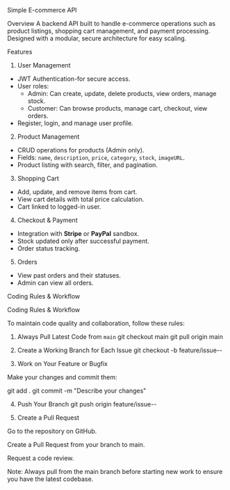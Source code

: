  Simple E-commerce API

 Overview
A backend API built to handle e-commerce operations such as product listings, shopping cart management, and payment processing. Designed with a modular, secure architecture for easy scaling.
 
 Features
1. User Management
- JWT Authentication-for secure access.
- User roles:
  - Admin: Can create, update, delete products, view orders, manage stock.
  - Customer: Can browse products, manage cart, checkout, view orders.
- Register, login, and manage user profile.

 2. Product Management
- CRUD operations for products (Admin only).
- Fields: `name`, `description`, `price`, `category`, `stock`, `imageURL`.
- Product listing with search, filter, and pagination.

3. Shopping Cart
- Add, update, and remove items from cart.
- View cart details with total price calculation.
- Cart linked to logged-in user.
 4. Checkout & Payment
- Integration with **Stripe** or **PayPal** sandbox.
- Stock updated only after successful payment.
- Order status tracking.
5. Orders
- View past orders and their statuses.
- Admin can view all orders.

 Coding Rules & Workflow

 Coding Rules & Workflow

To maintain code quality and collaboration, follow these rules:

 1. Always Pull Latest Code from `main`
git checkout main
git pull origin main

 2. Create a Working Branch for Each Issue
git checkout -b feature/issue-<issue-number>-<short-description>

3. Work on Your Feature or Bugfix

Make your changes and commit them:

git add .
git commit -m "Describe your changes"

4. Push Your Branch
git push origin feature/issue-<issue-number>-<short-description>

5. Create a Pull Request

Go to the repository on GitHub.

Create a Pull Request from your branch to main.

Request a code review.

Note: Always pull from the main branch before starting new work to ensure you have the latest codebase.

